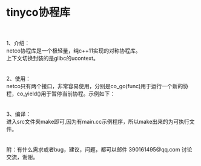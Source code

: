 # tinyco协程库
<br>
<br>
1、介绍：<br>
	netco协程库是一个极轻量，纯c++11实现的对称协程库。<br>
	上下文切换封装的是glibc的ucontext。<br>
<br>
<br>
2、使用：<br>
	netco只有两个接口，非常容易使用，分别是co_go(func)用于运行一个新的协程，co_yield()用于暂停当前协程。示例如下：<br>
<br>
<br>
3、编译：<br>
	进入src文件夹make即可,因为有main.cc示例程序，所以make出来的为可执行文件。<br>
<br>
<br>
附：有什么需求或者bug，建议，问题，都可以邮件 390161495@qq.com 讨论交流，谢谢。<br>
